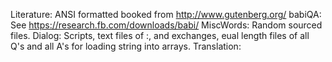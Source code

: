 Literature: ANSI formatted booked from http://www.gutenberg.org/
babiQA: See https://research.fb.com/downloads/babi/
MiscWords: Random sourced files.
Dialog: Scripts, text files of <name>:<sentence>, and exchanges, eual length files of all Q's and all A's for loading string into arrays.
Translation: <lost source>

